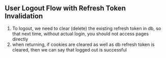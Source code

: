 ## User Logout Flow with Refresh Token Invalidation



1. To logout, we need to clear (delete) the existing refresh token in db, so that next time, without actual login, you should not access pages directly
2. when returning, if cookies are cleared as well as db refresh token is cleared, then we can say that logged out is successful
